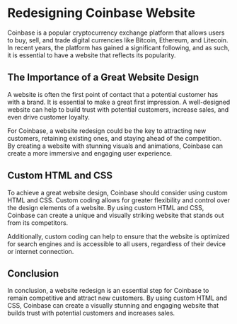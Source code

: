 # Redesigning Coinbase Website
Coinbase is a popular cryptocurrency exchange platform that allows users to buy, sell, and trade digital currencies like Bitcoin, Ethereum, and Litecoin. In recent years, the platform has gained a significant following, and as such, it is essential to have a website that reflects its popularity.

## The Importance of a Great Website Design
A website is often the first point of contact that a potential customer has with a brand. It is essential to make a great first impression. A well-designed website can help to build trust with potential customers, increase sales, and even drive customer loyalty.

For Coinbase, a website redesign could be the key to attracting new customers, retaining existing ones, and staying ahead of the competition. By creating a website with stunning visuals and animations, Coinbase can create a more immersive and engaging user experience.

## Custom HTML and CSS
To achieve a great website design, Coinbase should consider using custom HTML and CSS. Custom coding allows for greater flexibility and control over the design elements of a website. By using custom HTML and CSS, Coinbase can create a unique and visually striking website that stands out from its competitors.

Additionally, custom coding can help to ensure that the website is optimized for search engines and is accessible to all users, regardless of their device or internet connection.

## Conclusion
In conclusion, a website redesign is an essential step for Coinbase to remain competitive and attract new customers. By using custom HTML and CSS, Coinbase can create a visually stunning and engaging website that builds trust with potential customers and increases sales.
